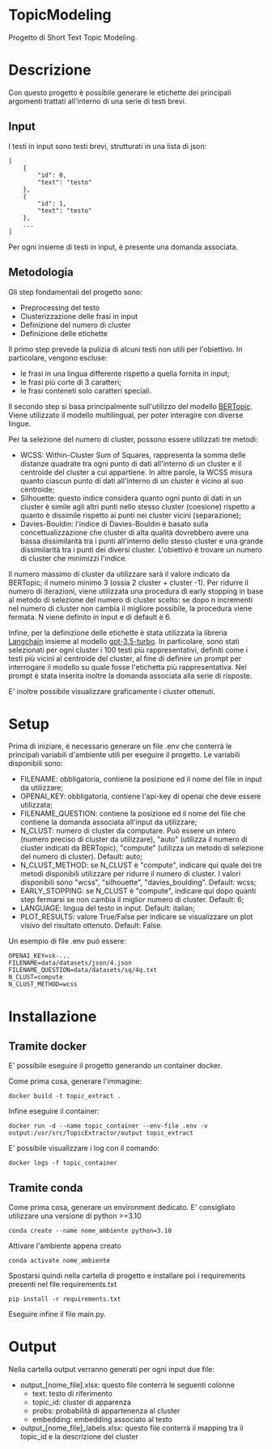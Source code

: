 # TopicModeling
Progetto di Short Text Topic Modeling.

# Descrizione
Con questo progetto è possibile generare le etichette dei principali argomenti trattati all'interno di una serie di testi brevi.

## Input
I testi in input sono testi brevi, strutturati in una lista di json:
```
[
    {
        "id": 0,
        "text": "testo"
    },
    {
        "id": 1,
        "text": "testo"
    },
    ...
]
```

Per ogni insieme di testi in input, è presente una domanda associata.

## Metodologia
Gli step fondamentali del progetto sono:
- Preprocessing del testo
- Clusterizzazione delle frasi in input
- Definizione del numero di cluster
- Definizione delle etichette

Il primo step prevede la pulizia di alcuni testi non utili per l'obiettivo. In particolare, vengono escluse:
- le frasi in una lingua differente rispetto a quella fornita in input;
- le frasi più corte di 3 caratteri;
- le frasi conteneti solo caratteri speciali.

Il secondo step si basa principalmente sull'utilizzo del  modello [BERTopic](https://maartengr.github.io/BERTopic/index.html). Viene utilizzato il modello multilingual, per poter interagire con diverse lingue. 

Per la selezione del numero di cluster, possono essere utilizzati tre metodi:
- WCSS: Within-Cluster Sum of Squares, rappresenta la somma delle distanze quadrate tra ogni punto di dati all'interno di un cluster e il centroide del cluster a cui appartiene. In altre parole, la WCSS misura quanto ciascun punto di dati all'interno di un cluster è vicino al suo centroide;
- Silhouette: questo indice considera quanto ogni punto di dati in un cluster è simile agli altri punti nello stesso cluster (coesione) rispetto a quanto è dissimile rispetto ai punti nei cluster vicini (separazione);
- Davies-Bouldin:  l'indice di Davies-Bouldin è basato sulla concettualizzazione che cluster di alta qualità dovrebbero avere una bassa dissimilarità tra i punti all'interno dello stesso cluster e una grande dissimilarità tra i punti dei diversi cluster. L'obiettivo è trovare un numero di cluster che minimizzi l'indice.

Il numero massimo di cluster da utilizzare sarà il valore indicato da BERTopic; il numero minimo 3 (ossia 2 cluster + cluster -1). Per ridurre il numero di iterazioni, viene utilizzata una procedura di early stopping in base al metodo di selezione del numero di cluster scelto: se dopo n incrementi nel numero di cluster non cambia il migliore possibile, la procedura viene fermata. N viene definito in input e di default è 6.

Infine, per la definizione delle etichette è stata utilizzata la libreria [Langchain](https://python.langchain.com/docs/get_started/introduction) insieme al modello [gpt-3.5-turbo](https://platform.openai.com/docs/models/gpt-3-5). In particolare, sono stati selezionati per ogni cluster i 100 testi più rappresentativi, definiti come i testi più vicini al centroide del cluster, al fine di definire un prompt per interrogare il modello su quale fosse l'etichetta più rappresentativa. Nel prompt è stata inserita inoltre la domanda associata alla serie di risposte. 

E' inoltre possibile visualizzare graficamente i cluster ottenuti.

# Setup

Prima di iniziare, è necessario generare un file .env che conterrà le principali variabili d'ambiente utili per eseguire il progetto. Le variabili disponibili sono:
- FILENAME: obbligatoria, contiene la posizione ed il nome del file in input da utilizzare;
- OPENAI_KEY: obbligatoria, contiene l'api-key di openai che deve essere utilizzata;
- FILENAME_QUESTION: contiene la posizione ed il nome del file che contiene la domanda associata all'input da utilizzare;
- N_CLUST: numero di cluster da computare. Può essere un intero (numero preciso di cluster da utilizzare), "auto" (utilizza il numero di cluster indicati da BERTopic), "compute" (utilizza un metodo di selezione del numero di cluster). Default: auto;
- N_CLUST_METHOD: se N_CLUST è "compute", indicare qui quale dei tre metodi disponibili utilizzare per ridurre il numero di cluster. I valori disponibili sono "wcss", "silhouette", "davies_boulding". Default: wcss;
- EARLY_STOPPING: se N_CLUST è "compute", indicare qui dopo quanti step fermarsi se non cambia il miglior numero di cluster. Default: 6;
- LANGUAGE: lingua del testo in input. Default: italian;
- PLOT_RESULTS: valore True/False per indicare se visualizzare un plot visivo del risultato ottenuto. Default: False.

Un esempio di file .env può essere:
```
OPENAI_KEY=sk-...
FILENAME=data/datasets/json/4.json
FILENAME_QUESTION=data/datasets/sq/4q.txt	 
N_CLUST=compute
N_CLUST_METHOD=wcss	
```

# Installazione

## Tramite docker
E' possibile eseguire il progetto generando un container docker.

Come prima cosa, generare l'immagine:

```docker build -t topic_extract . ```

Infine eseguire il container:

```docker run -d --name topic_container --env-file .env -v output:/usr/src/TopicExtractor/output topic_extract```

E' possibile visualizzare i log con il comando:

```docker logs -f topic_container```

## Tramite conda
Come prima cosa, generare un environment dedicato. E' consigliato utilizzare una versione di python >=3.10

```conda create --name nome_ambiente python=3.10```

Attivare l'ambiente appena creato
 
``` conda activate nome_ambiente ```

Spostarsi quindi nella cartella di progetto e installare poi i requirements presenti nel file requirements.txt

``` pip install -r requirements.txt ```

Eseguire infine il file main.py.

# Output
Nella cartella output verranno generati per ogni input due file:
- output_[nome_file].xlsx: questo file conterrà le seguenti colonne
    - text: testo di riferimento
    - topic_id: cluster di apparenza
    - probs: probabilità di appartenenza al cluster
    - embedding: embedding associato al testo
- output_[nome_file]_labels.xlsx: questo file conterrà il mapping tra il topic_id e la descrizione del cluster
